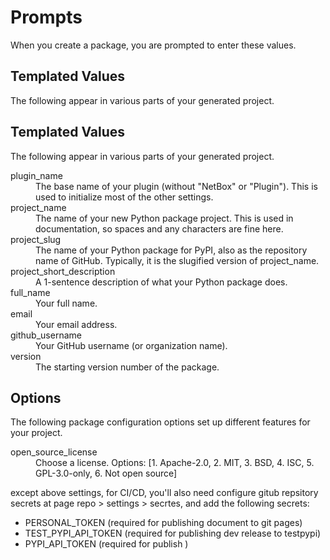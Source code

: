 # Prompts

When you create a package, you are prompted to enter these values.

## Templated Values

The following appear in various parts of your generated project.


## Templated Values

The following appear in various parts of your generated project.

<dl>
<dt>plugin_name</dt>
<dd>The base name of your plugin (without "NetBox" or "Plugin").  This is used
to initialize most of the other settings.</dd>

<dt>project_name</dt>
<dd>The name of your new Python package project. This is used in
documentation, so spaces and any characters are fine here.</dd>

<dt>project_slug</dt>
<dd>The name of your Python package for PyPI, also as the repository name of GitHub.
Typically, it is the slugified version of project_name.</dd>

<dt>project_short_description</dt>
<dd>A 1-sentence description of what your Python package does.</dd>

<dt>full_name</dt>
<dd>Your full name.</dd>

<dt>email</dt>
<dd>Your email address.</dd>

<dt>github_username</dt>
<dd>Your GitHub username (or organization name).</dd>

<dt>version</dt>
<dd>The starting version number of the package.</dd>
</dl>

## Options

The following package configuration options set up different features
for your project.

<dl>
<dt>open_source_license</dt>
<dd>Choose a license. Options: [1. Apache-2.0, 2. MIT, 3. BSD, 4. ISC, 5. GPL-3.0-only, 6. Not open source]</dd>
</dl>

except above settings, for CI/CD, you'll also need configure gitub repsitory secrets
at page repo > settings > secrtes, and add the following secrets:

- PERSONAL_TOKEN (required for publishing document to git pages)
- TEST_PYPI_API_TOKEN (required for publishing dev release to testpypi)
- PYPI_API_TOKEN (required for publish )

